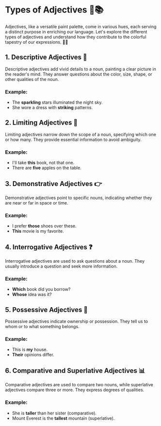 # Types of Adjectives 🌈📚

Adjectives, like a versatile paint palette, come in various hues, each serving a distinct purpose in enriching our language. Let's explore the different types of adjectives and understand how they contribute to the colorful tapestry of our expressions. 🎨📝

## 1. Descriptive Adjectives 🌟

Descriptive adjectives add vivid details to a noun, painting a clear picture in the reader's mind. They answer questions about the color, size, shape, or other qualities of the noun.

### Example:

- The **sparkling** stars illuminated the night sky.
- She wore a dress with **striking** patterns.

## 2. Limiting Adjectives 🎯

Limiting adjectives narrow down the scope of a noun, specifying which one or how many. They provide essential information to avoid ambiguity.

### Example:

- I'll take **this** book, not that one.
- There are **five** apples on the table.

## 3. Demonstrative Adjectives 👉

Demonstrative adjectives point to specific nouns, indicating whether they are near or far in space or time.

### Example:

- I prefer **those** shoes over these.
- **This** movie is my favorite.

## 4. Interrogative Adjectives ❓

Interrogative adjectives are used to ask questions about a noun. They usually introduce a question and seek more information.

### Example:

- **Which** book did you borrow?
- **Whose** idea was it?

## 5. Possessive Adjectives 🤲

Possessive adjectives indicate ownership or possession. They tell us to whom or to what something belongs.

### Example:

- This is **my** house.
- **Their** opinions differ.

## 6. Comparative and Superlative Adjectives 📊

Comparative adjectives are used to compare two nouns, while superlative adjectives compare three or more. They express degrees of qualities.

### Example:

- She is **taller** than her sister (comparative).
- Mount Everest is the **tallest** mountain (superlative).
